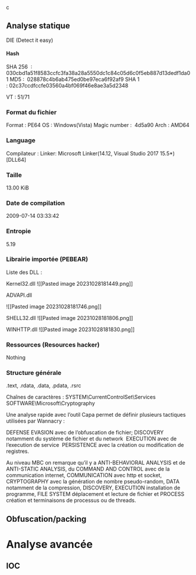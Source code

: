 c 
## Analyse statique

DIE (Detect it easy)
#### Hash

SHA 256  : 030cbd1a51f8583ccfc3fa38a28a5550dc1c84c05d6c0f5eb887d13dedf1da01
MD5 :  028878c4b6ab475ed0be97eca6f92af9
SHA 1 : 02c37ccdfccfe03560a4bf069f46e8ae3a5d2348

VT : 51/71

### Format du fichier

Format : PE64
OS : Windows(Vista)
Magic number :  4d5a90
Arch : AMD64

### Language

Compilateur : Linker: Microsoft Linker(14.12, Visual Studio 2017 15.5*)[DLL64]

### Taille 

13.00 KiB
### Date de compilation 

2009-07-14 03:33:42
### Entropie 

5.19
### Librairie importée (PEBEAR)

Liste des DLL :

Kernel32.dll
![[Pasted image 20231028181449.png]]

ADVAPI.dll

![[Pasted image 20231028181746.png]]

SHELL32.dll
![[Pasted image 20231028181806.png]]

WINHTTP.dll
![[Pasted image 20231028181830.png]]

### Ressources (Resources hacker)

Nothing

### Structure générale 

.text, .rdata, .data, .pdata, .rsrc

Chaînes de caractères :
SYSTEM\CurrentControlSet\Services\
SOFTWARE\Microsoft\Cryptography


Une analyse rapide avec l’outil Capa permet de définir plusieurs tactiques utilisées par Wannacry : 

DEFENSE EVASION avec de l’obfuscation de fichier; DISCOVERY notamment du système de fichier et du network  EXECUTION avec de l’execution de service  PERSISTENCE avec la création ou modification de registres.

Au niveau MBC on remarque qu’il y a ANTI-BEHAVIORAL ANALYSIS et de ANTI-STATIC ANALYSIS, du COMMAND AND CONTROL avec de la communication internet, COMMUNICATION avec http et socket, CRYPTOGRAPHY avec la génération de nombre pseudo-random, DATA notamment de la compression, DISCOVERY, EXECUTION installation de programme, FILE SYSTEM déplacement et lecture de fichier et PROCESS création et terminaisons de processus ou de threads.

## Obfuscation/packing





# Analyse avancée


## IOC


